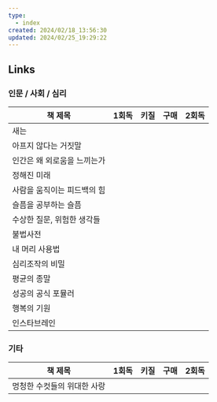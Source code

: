 ```yaml
---
type:
  - index
created: 2024/02/18_13:56:30
updated: 2024/02/25_19:29:22
---
```


## Links

### 인문 / 사회 / 심리

| 책 제목 | 1회독 | 키질 | 구매 | 2회독 |
| ---- | ---- | ---- | ---- | ---- |
| 새는 |  |  |  |  |
| 아프지 않다는 거짓말 |  |  |  |  |
| 인간은 왜 외로움을 느끼는가 |  |  |  |  |
| 정해진 미래 |  |  |  |  |
| 사람을 움직이는 피드백의 힘 |  |  |  |  |
| 슬픔을 공부하는 슬픔 |  |  |  |  |
| 수상한 질문, 위험한 생각들 |  |  |  |  |
| 불법사전 |  |  |  |  |
| 내 머리 사용법 |  |  |  |  |
| 심리조작의 비밀 |  |  |  |  |
| 평균의 종말 |  |  |  |  |
| 성공의 공식 포뮬러 |  |  |  |  |
| 행복의 기원 |  |  |  |  |
| 인스타브레인 |  |  |  |  |

### 기타

| 책 제목                                 | 1회독 | 키질 | 구매 | 2회독 |
|--------------------------------------|-----|----|----|-----|
| 멍청한 수컷들의 위대한 사랑 |     |    |    |     |
